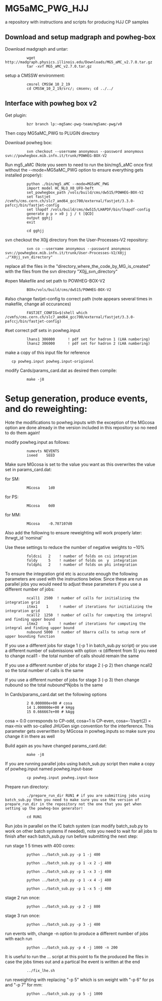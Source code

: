 # MG5aMC_PWG_HJJ
a repository with instructions and scripts for producing HJJ CP samples

## Download and setup madgraph and powheg-box

Download madgraph and untar:

              wget http://madgraph.physics.illinois.edu/Downloads/MG5_aMC_v2.7.0.tar.gz
              tar -xvf MG5_aMC_v2.7.0.tar.gz

setup a CMSSW environment:

              cmsrel CMSSW_10_2_19
              cd CMSSW_10_2_19/src/; cmsenv; cd ../../

## Interface with powheg box v2

Get plugin:

              bzr branch lp:~mg5amc-pwg-team/mg5amc-pwg/v0

Then copy MG5aMC_PWG to PLUGIN directory

Download powheg box:

              svn checkout --username anonymous --password anonymous svn://powhegbox.mib.infn.it/trunk/POWHEG-BOX-V2


Run mg5_aMC (Note you seem to need to run the bin/mg5_aMC once first without the --mode=MG5aMC_PWG option to ensure everything gets installed properly):

              python ./bin/mg5_aMC --mode=MG5aMC_PWG
              import model HC_NLO_X0_UFO-heft
              set_powhegbox_path /vols/build/cms/dw515/POWHEG-BOX-V2
              set fastjet /cvmfs/cms.cern.ch/slc7_amd64_gcc700/external/fastjet/3.3.0-pafccj/bin/fastjet-config 
              set lhapdf /vols/build/cms/dw515/LHAPDF/bin/lhapdf-config
              generate p p > x0 j j / t [QCD]
              output gghjj
              exit

              cd gghjj

svn checkout the X0jj directory from the User-Processes-V2 repository:

              svn co --username anonymous --password anonymous svn://powhegbox.mib.infn.it/trunk/User-Processes-V2/X0jj  ./"X0jj_svn_directory"

replace all the files in the "directory_where_the_code_by_MG_is_created" with the files from the svn directory "X0jj_svn_directory"

#open Makefile and set path to POWHEG-BOX-V2

              BOX=/vols/build/cms/dw515/POWHEG-BOX-V2

#also change fastjet-config to correct path (note appears several times in makefile, change all occurances) 

              FASTJET_CONFIG=$(shell which /cvmfs/cms.cern.ch/slc7_amd64_gcc700/external/fastjet/3.3.0-pafccj/bin/fastjet-config)

#set correct pdf sets in powheg.input

              lhans1 306000      ! pdf set for hadron 1 (LHA numbering)
              lhans2 306000      ! pdf set for hadron 2 (LHA numbering) 

make a copy of this input file for reference

       cp powheg.input powheg.input-origional

modify Cards/params_card.dat as desired then compile:

              make -j8

# Setup generation, produce events, and do reweighting:

Hote the modifications to powheg.inputs with the exception of the MGcosa option are done already in the version included in this repository so no need to do them again!

modify powheg.input as follows:

              numevts NEVENTS
              iseed    SEED

Make sure MGcosa is set to the value you want as this overwrites the value set in params_card.dat:

for SM:

              MGcosa    1d0
for PS:

              MGcosa    0d0
for MM:

              MGcosa    -0.707107d0
              
Also add the following to ensure reweighting will work properly later:
              lhrwgt_id 'nominal'



Use these settings to reduce the number of negative weights to ~10%

              foldcsi   2    ! number of folds on csi integration
              foldy     5    ! number of folds on  y  integration
              foldphi   2    ! number of folds on phi integration

To ensure the integration grid etc is accurate enough the following parameters are used with the instructions below. Since these are run as parallel jobs you would need to adjust these parameters if you use a different number of jobs:

              ncall1  2500  ! number of calls for initializing the integration grid
              itmx1    1     ! number of iterations for initializing the integration grid
              ncall2  1250  ! number of calls for computing the integral and finding upper bound
              itmx2     5    ! number of iterations for computing the integral and finding upper bound
              nubound 5000  ! number of bbarra calls to setup norm of upper bounding function

If you use a different jobs for stage 1 (-p 1 in batch_sub.py script) or you use a different number of submissions with option -x (different from 5) you need to change ncall1 - the total number of calls should remain the same

If you use a different number of jobs for stage 2 (-p 2) then change ncall2 so the total number of calls is the same 

If you use a different number of jobs for stage 3 (-p 3) then change nubound so the total nubound*Njobs is the same

In Cards/params_card.dat set the following options

              2 0.000000e+00 # cosa 
              14 1.000000e+00 # kHgg  
              15 0.666667e+00 # kAgg 

cosa = 0.0 corresponds to CP-odd, cosa=1 is CP-even, cosa=-1/sqrt(2) = max-mix with so-called JHUGen sign convention for the interference.
This parameter gets overwritten by MGcosa in powheg.inputs so make sure you change it in there as well

Build again as you have changed params_card.dat:
              
              make -j8


If you are running parallel jobs using batch_sub.py script then make a copy of powheg.input named powheg.input-base

              cp powheg.input powheg.input-base

Prepare run directory:

              ./prepare_run_dir RUN1 # if you are submitting jobs using batch_sub.py then you need to make sure you use the version of prepare_run_dir in the repository not the one that you get when setting up the powheg-box generator!

              cd RUN1

Run jobs in parallel on the IC batch system (can modify batch_sub.py to work on other batch systems if needed), note you need to wait for all jobs to finish after each batch_sub.py run before submitting the next step:

run stage 1 5 times with 400 cores:

              python ../batch_sub.py -p 1 -j 400

              python ../batch_sub.py -p 1 -x 2 -j 400

              python ../batch_sub.py -p 1 -x 3 -j 400

              python ../batch_sub.py -p 1 -x 4 -j 400

              python ../batch_sub.py -p 1 -x 5 -j 400

stage 2 run once:

              python ../batch_sub.py -p 2 -j 800

stage 3 run once:

              python ../batch_sub.py -p 3 -j 400

run events with, change -n option to produce a different number of jobs with each run 

              python ../batch_sub.py -p 4 -j 1000 -n 200

It is useful to run the ... script at this point to fix the produced lhe files in case the jobs times out and a partical lhe event is written at the end

              ../fix_lhe.sh

run reweighting with replacing "-p 5" which is sm weight with "-p 6" for ps and "-p 7" for mm:

              python ../batch_sub.py -p 5 -j 1000
